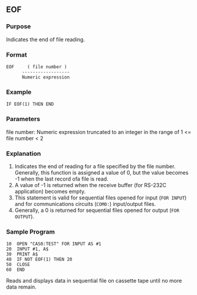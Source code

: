 ## EOF

### Purpose
Indicates the end of file reading.

### Format
```basic
EOF     ( file number )
      ------------------
      Numeric expression
```

### Example
```basic
IF EOF(1) THEN END
```

### Parameters
file number: Numeric expression truncated to an integer in the range of 1 <= file number < 2

### Explanation
1. Indicates the end of reading for a file specified by the file number. 
Generally, this function is assigned a value of 0, but the value becomes -1 when
the last record ofa file is read.
2. A value of -1 is returned when the receive buffer (for RS-232C application) becomes empty.
3. This statement is valid for sequential files opened for input (`FOR INPUT`) and for 
   communications circuits (`COM0:`) input/output files.
4. Generally, a 0 is returned for sequential files opened for output (`FOR OUTPUT`).

### Sample Program
```basic
10  OPEN "CAS0:TEST" FOR INPUT AS #1
20  INPUT #1, A$
30  PRINT A$
40  IF NOT EOF(1) THEN 20
50  CLOSE
60  END
```

Reads and displays data in sequential file on cassette tape until no more data remain.
